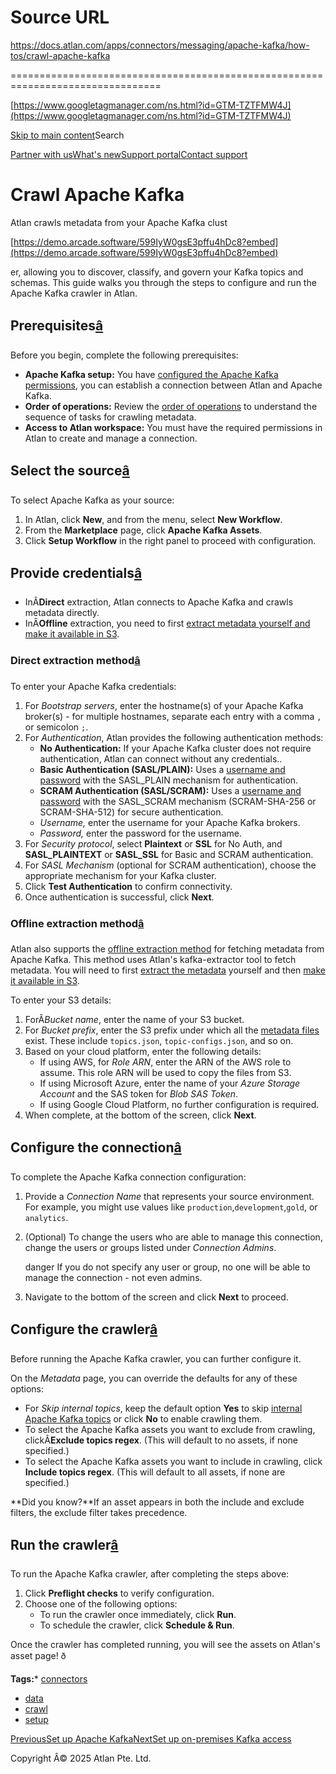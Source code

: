 # Source URL
https://docs.atlan.com/apps/connectors/messaging/apache-kafka/how-tos/crawl-apache-kafka

================================================================================

<!--
canonical: https://docs.atlan.com/apps/connectors/messaging/apache-kafka/how-tos/crawl-apache-kafka
link-alternate: https://docs.atlan.com/apps/connectors/messaging/apache-kafka/how-tos/crawl-apache-kafka
meta-description: Learn about crawl apache kafka.
meta-docsearch:docusaurus_tag: docs-default-current
meta-docsearch:language: en
meta-docsearch:version: current
meta-docusaurus_locale: en
meta-docusaurus_tag: docs-default-current
meta-docusaurus_version: current
meta-generator: Docusaurus v3.8.1
meta-og-description: Learn about crawl apache kafka.
meta-og-locale: en
meta-og-title: Crawl Apache Kafka | Atlan Documentation
meta-og-url: https://docs.atlan.com/apps/connectors/messaging/apache-kafka/how-tos/crawl-apache-kafka
meta-twitter:card: summary_large_image
meta-viewport: width=device-width,initial-scale=1
title: Crawl Apache Kafka | Atlan Documentation
-->

[https://www.googletagmanager.com/ns.html?id=GTM-TZTFMW4J](https://www.googletagmanager.com/ns.html?id=GTM-TZTFMW4J)

[Skip to main content](#__docusaurus_skipToContent_fallback)Search

[Partner with us](https://docs.google.com/forms/d/e/1FAIpQLScuAIhCm2GS7YFstrOjawbP8J7PUmOynQo7wI2yGCcCyEcVSw/viewform)[What's new](https://shipped.atlan.com/)[Support portal](https://atlan.zendesk.com/auth/v2/login/signin?return_to=https%3A%2F%2Fatlan.zendesk.com%2Fhc%2Fen-us&theme=hc&locale=en-us&brand_id=1900000425113&auth_origin=1900000425113%2Cfalse%2Ctrue)[Contact support](/support/submit-request)

Crawl Apache Kafka
==================

Atlan crawls metadata from your Apache Kafka clust

[https://demo.arcade.software/599IyW0gsE3pffu4hDc8?embed](https://demo.arcade.software/599IyW0gsE3pffu4hDc8?embed)

er, allowing you to discover, classify, and govern your Kafka topics and schemas. This guide walks you through the steps to configure and run the Apache Kafka crawler in Atlan.

Prerequisites[â](#prerequisites "Direct link to Prerequisites")
-----------------------------------------------------------------

Before you begin, complete the following prerequisites:

* **Apache Kafka setup:** You have [configured the Apache Kafka permissions](/apps/connectors/messaging/apache-kafka/how-tos/set-up-apache-kafka), you can establish a connection between Atlan and Apache Kafka.
* **Order of operations:** Review the [order of operations](/product/connections/how-tos/order-workflows) to understand the sequence of tasks for crawling metadata.
* **Access to Atlan workspace:** You must have the required permissions in Atlan to create and manage a connection.

Select the source[â](#select-the-source "Direct link to Select the source")
-----------------------------------------------------------------------------

To select Apache Kafka as your source:

1. In Atlan, click **New**, and from the menu, select **New Workflow**.
2. From the **Marketplace** page, click **Apache Kafka Assets**.
3. Click **Setup Workflow** in the right panel to proceed with configuration.

Provide credentials[â](#provide-credentials "Direct link to Provide credentials")
-----------------------------------------------------------------------------------

* InÂ**Direct** extraction, Atlan connects to Apache Kafka and crawls metadata directly.
* InÂ**Offline** extraction, you need to first [extract metadata yourself and make it available in S3](/apps/connectors/messaging/on-premises-event-buses/how-tos/set-up-on-premises-kafka-access).

### Direct extraction method[â](#direct-extraction-method "Direct link to Direct extraction method")

To enter your Apache Kafka credentials:

1. For *Bootstrap servers*, enter the hostname(s) of your Apache Kafka broker(s) \- for multiple hostnames, separate each entry with a comma `,` or semicolon `;`.
2. For *Authentication*, Atlan provides the following authentication methods:
    * **No Authentication:** If your Apache Kafka cluster does not require authentication, Atlan can connect without any credentials..
    * **Basic Authentication (SASL/PLAIN):** Uses a [username and password](/apps/connectors/messaging/apache-kafka/how-tos/set-up-apache-kafka#use-basic-authentication-with-sasl_plain-mechanism) with the SASL\_PLAIN mechanism for authentication.
    * **SCRAM Authentication (SASL/SCRAM):** Uses a [username and password](/apps/connectors/messaging/apache-kafka/how-tos/set-up-apache-kafka#use-scram-authentication-with-sasl_scram-mechanism) with the SASL\_SCRAM mechanism (SCRAM\-SHA\-256 or SCRAM\-SHA\-512\) for secure authentication.
    * *Username,* enter the username for your Apache Kafka brokers.
    * *Password,* enter the password for the username.
3. For *Security protocol*, select **Plaintext** or **SSL** for No Auth, and **SASL\_PLAINTEXT** or **SASL\_SSL** for Basic and SCRAM authentication.
4. For *SASL Mechanism* (optional for SCRAM authentication), choose the appropriate mechanism for your Kafka cluster.
5. Click **Test Authentication** to confirm connectivity.
6. Once authentication is successful, click **Next**.

### Offline extraction method[â](#offline-extraction-method "Direct link to Offline extraction method")

Atlan also supports the [offline extraction method](/apps/connectors/messaging/on-premises-event-buses/how-tos/set-up-on-premises-kafka-access) for fetching metadata from Apache Kafka. This method uses Atlan's kafka\-extractor tool to fetch metadata. You will need to first [extract the metadata](/apps/connectors/messaging/on-premises-event-buses/how-tos/set-up-on-premises-kafka-access) yourself and then [make it available in S3](/apps/connectors/messaging/on-premises-event-buses/how-tos/crawl-on-premises-kafka).

To enter your S3 details:

1. ForÂ*Bucket name*, enter the name of your S3 bucket.
2. For *Bucket prefix*, enter the S3 prefix under which all the [metadata files](/apps/connectors/messaging/on-premises-event-buses/how-tos/crawl-on-premises-kafka) exist. These include `topics.json`, `topic-configs.json`, and so on.
3. Based on your cloud platform, enter the following details:
    * If using AWS, for *Role ARN*, enter the ARN of the AWS role to assume. This role ARN will be used to copy the files from S3\.
    * If using Microsoft Azure, enter the name of your *Azure Storage Account* and the SAS token for *Blob SAS Token*.
    * If using Google Cloud Platform, no further configuration is required.
4. When complete, at the bottom of the screen, click **Next**.

Configure the connection[â](#configure-the-connection "Direct link to Configure the connection")
--------------------------------------------------------------------------------------------------

To complete the Apache Kafka connection configuration:

1. Provide a *Connection Name* that represents your source environment. For example, you might use values like `production`,`development`,`gold`, or `analytics`.
2. (Optional) To change the users who are able to manage this connection, change the users or groups listed under *Connection Admins*.

    danger If you do not specify any user or group, no one will be able to manage the connection \- not even admins.
3. Navigate to the bottom of the screen and click **Next** to proceed.

Configure the crawler[â](#configure-the-crawler "Direct link to Configure the crawler")
-----------------------------------------------------------------------------------------

Before running the Apache Kafka crawler, you can further configure it.

On the *Metadata* page, you can override the defaults for any of these options:

* For *Skip internal topics*, keep the default option **Yes** to skip [internal Apache Kafka topics](https://kafka.apache.org/11/documentation/streams/developer-guide/manage-topics#streams-developer-guide-topics-internal) or click **No** to enable crawling them.
* To select the Apache Kafka assets you want to exclude from crawling, clickÂ**Exclude topics regex**. (This will default to no assets, if none specified.)
* To select the Apache Kafka assets you want to include in crawling, click **Include topics regex**. (This will default to all assets, if none are specified.)

**Did you know?**If an asset appears in both the include and exclude filters, the exclude filter takes precedence.

Run the crawler[â](#run-the-crawler "Direct link to Run the crawler")
-----------------------------------------------------------------------

To run the Apache Kafka crawler, after completing the steps above:

1. Click **Preflight checks** to verify configuration.
2. Choose one of the following options:
    * To run the crawler once immediately, click **Run**.
    * To schedule the crawler, click **Schedule \& Run**.

Once the crawler has completed running, you will see the assets on Atlan's asset page! ð

**Tags:*** [connectors](/tags/connectors)
* [data](/tags/data)
* [crawl](/tags/crawl)
* [setup](/tags/setup)

[PreviousSet up Apache Kafka](/apps/connectors/messaging/apache-kafka/how-tos/set-up-apache-kafka)[NextSet up on\-premises Kafka access](/apps/connectors/messaging/on-premises-event-buses/how-tos/set-up-on-premises-kafka-access)

Copyright Â© 2025 Atlan Pte. Ltd.

